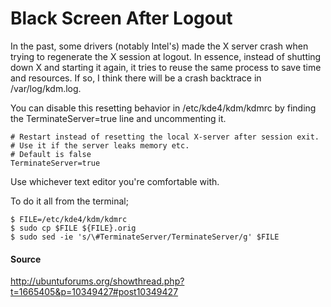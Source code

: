 Black Screen After Logout
=========================

In the past, some drivers (notably Intel's) made the X server crash when trying to regenerate the X session at logout. In essence, instead of shutting down X and starting it again, it tries to reuse the same process to save time and resources. If so, I think there will be a crash backtrace in /var/log/kdm.log.

You can disable this resetting behavior in /etc/kde4/kdm/kdmrc by finding the TerminateServer=true line and uncommenting it.

```
# Restart instead of resetting the local X-server after session exit.
# Use it if the server leaks memory etc.
# Default is false
TerminateServer=true
```

Use whichever text editor you're comfortable with.

To do it all from the terminal;

```
$ FILE=/etc/kde4/kdm/kdmrc
$ sudo cp $FILE ${FILE}.orig
$ sudo sed -ie 's/\#TerminateServer/TerminateServer/g' $FILE
```

#### Source
http://ubuntuforums.org/showthread.php?t=1665405&p=10349427#post10349427

